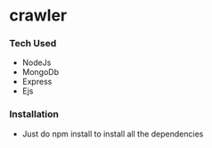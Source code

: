 # crawler

### Tech Used 
* NodeJs
* MongoDb
* Express
* Ejs

### Installation
* Just do npm install to install all the dependencies
